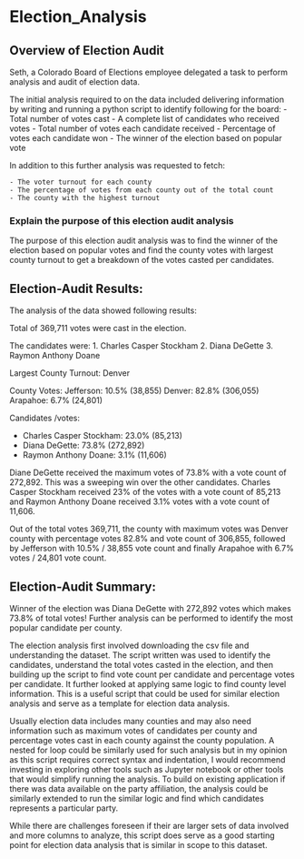 # Election_Analysis

## Overview of Election Audit

Seth, a Colorado Board of Elections employee delegated a task to perform analysis and audit of election data. 

The initial analysis required to on the data included delivering information by writing and running a python script to identify following for the board: 
    - Total number of votes cast
    - A complete list of candidates who received votes
    - Total number of votes each candidate received
    - Percentage of votes each candidate won
    - The winner of the election based on popular vote

In addition to this further analysis was requested to fetch: 

    - The voter turnout for each county
    - The percentage of votes from each county out of the total count
    - The county with the highest turnout

### Explain the purpose of this election audit analysis

The purpose of this election audit analysis was to find the winner of the election based on popular votes and find the county votes with largest county turnout to get a breakdown of the votes casted per candidates. 

## Election-Audit Results: 

The analysis of the data showed following results:

Total of 369,711 votes were cast in the election.

The candidates were: 
    1. Charles Casper Stockham
    2. Diana DeGette
    3. Raymon Anthony Doane

Largest County Turnout: Denver

County Votes:
Jefferson: 10.5% (38,855)
Denver: 82.8% (306,055)
Arapahoe: 6.7% (24,801)

Candidates /votes:
- Charles Casper Stockham: 23.0% (85,213)
- Diana DeGette: 73.8% (272,892)
- Raymon Anthony Doane: 3.1% (11,606)

Diane DeGette received the maximum votes of 73.8% with a vote count of 272,892. This was a sweeping win over the other candidates. Charles Casper Stockham received 23% of the votes with a vote count of 85,213 and Raymon Anthony Doane received 3.1% votes with a vote count of 11,606. 

Out of the total votes 369,711, the county with maximum votes was Denver county with percentage votes 82.8% and vote count of 306,855, followed by Jefferson with 10.5% / 38,855 vote count and finally Arapahoe with 6.7% votes / 24,801 vote count.

## Election-Audit Summary: 

Winner of the election was Diana DeGette with 272,892 votes which makes 73.8% of total votes! Further analysis can be performed to identify the most popular candidate per county. 

The election analysis first involved downloading the csv file and understanding the dataset. The script written was used to identify the candidates, understand the total votes casted in the election, and then building up the script to find vote count per candidate and percentage votes per candidate. It further looked at applying same logic to find county level information. This is a useful script that could be used for similar election analysis and serve as a template for election data analysis. 

Usually election data includes many counties and may also need information such as maximum votes of candidates per county and percentage votes cast in each county against the county population. A nested for loop could be similarly used for such analysis but in my opinion as this script requires correct syntax and indentation, I would recommend investing in exploring other tools such as Jupyter notebook  or other tools that would simplify running the analysis. To build on existing application if there was data available on the party affiliation, the analysis could be similarly extended to run the similar logic and find which candidates represents a particular party. 

While there are challenges foreseen if their are larger sets of data involved and more columns to analyze, this script does serve as a good starting point for election data analysis that is similar in scope to this dataset. 

